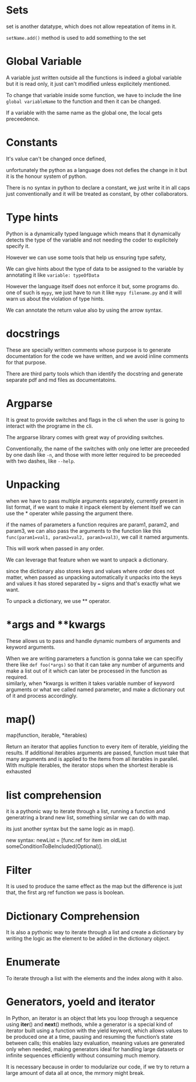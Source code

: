 # Sets

set is another datatype, which does not allow repeatation of items in it.

`setName.add()` method is used to add something to the set

# Global Variable

A variable just written outside all the functions is indeed a global variable but it is read only, it just can't modified unless explicitely mentioned.

To change that variable inside some function, we have to include the line `global variableName` to the function and then it can be changed.

If a variable with the same name as the global one, the local gets preceedence.

# Constants

It's value can't be changed once defined,

unfortunately the python as a language does not defies the change in it but it is the honour system of python.

There is no syntax in python to declare a constant, we just write it in all caps just conventionally and it will be treated as constant, by other collaborators.

# Type hints

Python is a dynamically typed language which means that it dynamically detects the type of the variable and not needing the coder to explicitely specify it.

However we can use some tools that help us ensuring type safety,

We can give hints about the type of data to be assigned to the variable by annotating it like `variable: typeOfData`

However the language itself does not enforce it but, some programs do.  
one of such is `mypy`, we just have to run it like `mypy filename.py` and it will warn us about the violation of type hints.

We can annotate the return value also by using the arrow syntax.

# docstrings

These are specially written comments whose purpose is to generate documentation for the code we have written, and we avoid inline comments for that purpose.

There are third party tools which than identify the docstring and generate separate pdf and md files as documentatoins.

# Argparse

It is great to provide switches and flags in the cli when the user is going to interact with the programe in the cli.

The argparse library comes with great way of providing switches.

Conventionally, the name of the switches with only one letter are preceeded by one dash like `-n`, and those with more letter required to be preceeded with two dashes, like `--help`.

# Unpacking

when we have to pass multiple arguments separately, currently present in list format, if we want to make it inpack element by element itself we can use the \* operater while passing the argument there.

if the names of parameters a function requires are param1, param2, and param3, we can also pass the arguments to the function like this `func(param1=val1, param2=val2, param3=val3)`, we call it named arguments.

This will work when passed in any order.

We can leverage that feature when we want to unpack a dictionary.

since the dictionary also stores keys and values where order does not matter, when passed as unpacking automatically it unpacks into the keys and values it has stored separated by `=` signs and that's exactly what we want.

To unpack a dictionary, we use \*\* operator.

# \*args and \*\*kwargs

These allows us to pass and handle dynamic numbers of arguments and keyword arguments.

When we are writing parameters a function is gonna take we can specifiy there like `def foo(*args)` so that it can take any number of arguments and make a list out of it which can later be processed in the function as required.  
similarly, when \*kwargs is written it takes variable number of keyword arguments or what we called named parameter, and make a dictionary out of it and process accordingly.

# map()

map(function, iterable, \*iterables)

Return an iterator that applies function to every item of iterable, yielding the results. If additional iterables arguments are passed, function must take that many arguments and is applied to the items from all iterables in parallel. With multiple iterables, the iterator stops when the shortest iterable is exhausted

# list comprehension

it is a pythonic way to iterate through a list, running a function and generatring a brand new list, something similar we can do with map.

its just another syntax but the same logic as in map().

new syntax: newList = [func.ref for item im oldList someConditionToBeIncluded(Optional)].

# Filter

It is used to produce the same effect as the map but the difference is just that, the first arg ref function we pass is boolean.

# Dictionary Comprehension

It is also a pythonic way to iterate through a list and create a dictionary by writing the logic as the element to be added in the dictionary object.

# Enumerate

To iterate through a list with the elements and the index along with it also.

# Generators, yoeld and iterator

In Python, an iterator is an object that lets you loop through a sequence using **iter**() and **next**() methods, while a generator is a special kind of iterator built using a function with the yield keyword, which allows values to be produced one at a time, pausing and resuming the function’s state between calls; this enables lazy evaluation, meaning values are generated only when needed, making generators ideal for handling large datasets or infinite sequences efficiently without consuming much memory.

It is necessary because in order to modularize our code, if we try to return a large amount of data all at once, the mrmory might break.
